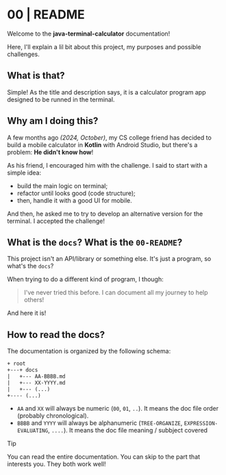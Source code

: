 00 | README
===========

Welcome to the **java-terminal-calculator** documentation!

Here, I'll explain a lil bit about this project, my purposes and
possible challenges.

## What is that?

Simple! As the title and description says, it is a calculator program
app designed to be runned in the terminal.

## Why am I doing this?

A few months ago _(2024, October)_, my CS college friend has decided
to build a mobile calculator in **Kotlin** with Android Studio, but
there's a problem: **He didn't know how**!

As his friend, I encouraged him with the challenge. I said to start
with a simple idea:

- build the main logic on terminal;
- refactor until looks good (code structure);
- then, handle it with a good UI for mobile.

And then, he asked me to try to develop an alternative version for
the terminal. I accepted the challenge!

## What is the `docs`? What is the `00-README`?

This project isn't an API/library or something else. It's just a
program, so what's the `docs`?

When trying to do a different kind of program, I though:

> I've never tried this before. I can document all my journey to help
> others!

And here it is!

## How to read the docs?

The documentation is organized by the following schema:

```txt
+ root
+---+ docs
|   +--- AA-BBBB.md
|   +--- XX-YYYY.md
|   +--- (...)
+---- (...)
```

- `AA` and `XX` will always be numeric (`00`, `01`, `..`). It means
  the doc file order (probably chronological).
- `BBBB` and `YYYY` will always be alphanumeric (`TREE-ORGANIZE`,
  `EXPRESSION-EVALUATING`, `....`). It means the doc file
  meaning / subbject covered

> [!TIP]
>
> You can read the entire documentation. You can skip to the part
> that interests you. They both work well!
